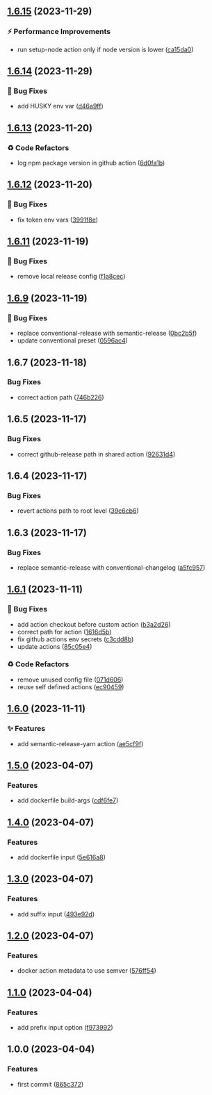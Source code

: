 ## [1.6.15](https://github.com/tiwariav/github-actions/compare/v1.6.14...v1.6.15) (2023-11-29)


### ⚡️ Performance Improvements

* run setup-node action only if node version is lower ([ca15da0](https://github.com/tiwariav/github-actions/commit/ca15da0009bd376c4a39f2524fb979b7685b8d97))

## [1.6.14](https://github.com/tiwariav/github-actions/compare/v1.6.13...v1.6.14) (2023-11-29)


### 🐛 Bug Fixes

* add HUSKY env var ([d46a9ff](https://github.com/tiwariav/github-actions/commit/d46a9ff65ec4f6f081f5e1183259a384c2da96ef))

## [1.6.13](https://github.com/tiwariav/github-actions/compare/v1.6.12...v1.6.13) (2023-11-20)


### ♻️ Code Refactors

* log npm package version in github action ([6d0fa1b](https://github.com/tiwariav/github-actions/commit/6d0fa1b1b0a32bea1301549254dc7f6b1e16355d))

## [1.6.12](https://github.com/tiwariav/github-actions/compare/v1.6.11...v1.6.12) (2023-11-20)

### 🐛 Bug Fixes

* fix token env vars ([3991f8e](https://github.com/tiwariav/github-actions/commit/3991f8e52b6a0bc4e0ff5af26d68e45611dbe183))

## [1.6.11](https://github.com/tiwariav/github-actions/compare/v1.6.10...v1.6.11) (2023-11-19)

### 🐛 Bug Fixes

* remove local release config ([f1a8cec](https://github.com/tiwariav/github-actions/commit/f1a8cec0ba6df5c7b81dbdeaa8f10aa655632e7c))

## [1.6.9](https://github.com/tiwariav/github-actions/compare/v1.6.8...v1.6.9) (2023-11-19)

### 🐛 Bug Fixes

* replace conventional-release with semantic-release ([0bc2b5f](https://github.com/tiwariav/github-actions/commit/0bc2b5fd995c64f0e768f3f2264d1c0bd265eb33))
* update conventional preset ([0596ac4](https://github.com/tiwariav/github-actions/commit/0596ac4d32ecbd6010b462e9a06f317ccb7c228b))

## 1.6.7 (2023-11-18)

### Bug Fixes

* correct action path ([746b226](https://github.com/tiwariav/github-actions/commit/746b2268a352476c57184ed10f75ab2dec310dc4))

## 1.6.5 (2023-11-17)

### Bug Fixes

* correct github-release path in shared action ([92631d4](https://github.com/tiwariav/github-actions/commit/92631d4a690a53c4b4482817f1f5bd64e91f5239))

## 1.6.4 (2023-11-17)

### Bug Fixes

* revert actions path to root level ([39c6cb6](https://github.com/tiwariav/github-actions/commit/39c6cb686cc1daffc8b46ca7d1a35a57ef010b81))

## 1.6.3 (2023-11-17)

### Bug Fixes

* replace semantic-release with conventional-changelog ([a5fc957](https://github.com/tiwariav/github-actions/commit/a5fc95708b4182e69e79766e1cd4515e97835d93))

## [1.6.1](https://github.com/tiwariav/github-actions/compare/v1.6.0...v1.6.1) (2023-11-11)

### 🐛 Bug Fixes

* add action checkout before custom action ([b3a2d26](https://github.com/tiwariav/github-actions/commit/b3a2d26e535bbced43f243839c97c7816a171f6c))
* correct path for action ([1616d5b](https://github.com/tiwariav/github-actions/commit/1616d5b495de810a2ba6fea369c4411272a4752e))
* fix github actions env secrets ([c3cdd8b](https://github.com/tiwariav/github-actions/commit/c3cdd8b65d528eb2e94abba0c8e40390ff68f210))
* update actions ([85c05e4](https://github.com/tiwariav/github-actions/commit/85c05e4c2240da45b871f160ee04cfac070d8397))

### ♻️ Code Refactors

* remove unused config file ([071d606](https://github.com/tiwariav/github-actions/commit/071d6064230d364470db8fc6ca2115c8f9c1c8ff))
* reuse self defined actions ([ec90459](https://github.com/tiwariav/github-actions/commit/ec9045933e19dc010fafee3c777fac05318fe68a))

## [1.6.0](https://github.com/tiwariav/github-actions/compare/v1.5.0...v1.6.0) (2023-11-11)

### ✨ Features

* add semantic-release-yarn action ([ae5cf9f](https://github.com/tiwariav/github-actions/commit/ae5cf9fc2c2f64f181d9e847889bee0e5b2d7b54))

## [1.5.0](https://github.com/tiwariav/github-actions/compare/v1.4.0...v1.5.0) (2023-04-07)

### Features

* add dockerfile build-args ([cdf6fe7](https://github.com/tiwariav/github-actions/commit/cdf6fe79b98695f2b94bc9d6de63110daa99d668))

## [1.4.0](https://github.com/tiwariav/github-actions/compare/v1.3.0...v1.4.0) (2023-04-07)

### Features

* add dockerfile input ([5e616a8](https://github.com/tiwariav/github-actions/commit/5e616a86341f774692fc2e70632ff27892058540))

## [1.3.0](https://github.com/tiwariav/github-actions/compare/v1.2.0...v1.3.0) (2023-04-07)

### Features

* add suffix input ([493e92d](https://github.com/tiwariav/github-actions/commit/493e92d09eb33665d2dcdb018cac3d5fc7ab38e0))

## [1.2.0](https://github.com/tiwariav/github-actions/compare/v1.1.1...v1.2.0) (2023-04-07)

### Features

* docker action metadata to use semver ([576ff54](https://github.com/tiwariav/github-actions/commit/576ff54399d09f982d14b3596a01907ea6d8533e))

## [1.1.0](https://github.com/tiwariav/github-actions/compare/v1.0.0...v1.1.0) (2023-04-04)

### Features

* add prefix input option ([f973992](https://github.com/tiwariav/github-actions/commit/f9739925bc64c4981bdd5241a8d34c4253e37d81))

## 1.0.0 (2023-04-04)

### Features

* first commit ([865c372](https://github.com/tiwariav/github-actions/commit/865c3729a313b8194cdb006d683ee14d0bb99c86))

